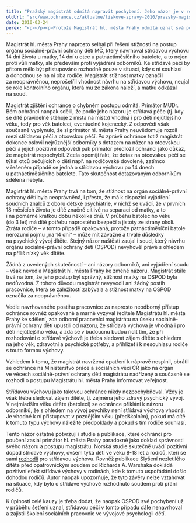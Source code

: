 ```yaml
---
title: "Pražský magistrát odmítá napravit pochybení. Jeho názor je v rozporu s názorem odborníků."
oldUrl: "src/www.ochrance.cz/aktualne/tiskove-zpravy-2010/prazsky-magistrat-odmita-napravit-pochybeni-jeho-nazor-je-v-rozporu-s-nazorem-odborniku"
date: 2010-03-24
perex: "<p></p><p>Protože Magistrát hl. města Prahy odmítá uznat svá pochybení a přijmout ochráncem navržená opatření k nápravě, volí ochránce zveřejnění informací o jeho jednání a názorech jako formu sankce podle zákona o veřejném ochránci práv. </p>"
---
```


<!-- imported from the old website -->

<p>Magistrát hl. města Prahy naprosto selhal při řešení stížnosti na postup orgánu sociálně-právní ochrany dětí MČ, který navrhoval střídavou výchovu 14 dní života u matky, 14 dní u otce u patnáctiměsíčního batolete, a to nejen proti vůli matky, ale především proti vyjádření odborníků. Ke střídavé péči by přitom mělo být přistupováno rozhodně pouze v situaci, kdy s ní souhlasí a dohodnou se na ni oba rodiče. Magistrát stížnost matky označil za neoprávněnou, neprošetřil vhodnost návrhu na střídavou výchovu, neujal se role kontrolního orgánu, která mu ze zákona náleží, a matku odkázal na soud.</p><p>Magistrát zjištění ochránce o chybném postupu odmítá. Primátor MUDr. Bém ochránci naopak sdělil, že podle jeho názoru je střídavá péče (tj. kdy se dítě pravidelně stěhuje z místa na místo) vhodná i pro děti nejútlejšího věku, tedy pro věk batolecí, eventuelně kojenecký. Z odpovědi však současně vyplynulo, že si primátor hl. města Prahy neuvědomuje rozdíl mezi střídavou péčí a otcovskou péčí. Po zprávě ochránce totiž magistrát dokonce oslovil nejrůznější odborníky s dotazem na názor na otcovskou péči a jejich pozitivní odpovědi pak primátor předložil ochránci jako důkaz, že magistrát nepochybil. Zcela opomíjí fakt, že dotaz na otcovskou péči se týkal otců pečujících o děti např. na rodičovské dovolené, zatímco v řešeném případě se jedná o střídavou výchovu po 14 dnech u patnáctiměsíčního batolete. Tato skutečnost dotazovaným odborníkům sdělena nebyla.</p><p>Magistrát hl. města Prahy trvá na tom, že stížnost na orgán sociálně-právní ochrany dětí byla neoprávněná, i přesto, že má k dispozici vyjádření soudních znalců z oboru dětské psychiatrie, v nichž se uvádí, že v prvních 18 měsících života je dítě značně citlivé na separaci od matky, a to i na poměrně krátkou dobu několika dnů. V průběhu batolecího věku (do 3 let) má dítě potřebu naprostého bezpečí a jistoty ze strany okolí. Ztráta rodiče – v tomto případě opakovaná, protože patnáctiměsíční batole nerozumí pojmu „na 14 dní“ – může mít závažné a trvalé důsledky na psychický vývoj dítěte. Stejný názor naštěstí zaujal i soud, který návrhu orgánu sociálně-právní ochrany dětí (OSPOD) nevyhověl právě s ohledem na příliš nízký věk dítěte. </p><p>Žádná z uvedených skutečností – ani názory odborníků, ani vyjádření soudu – však nevedla Magistrát hl. města Prahy ke změně názoru. Magistrát stále trvá na tom, že jeho postup byl správný, stížnost matky na OSPOD byla nedůvodná. Z tohoto důvodu magistrát nevyvodil ani žádný postih pracovnice, která se záležitostí zabývala a stížnost matky na OSPOD označila za neoprávněnou.</p><p>Vedle navrhovaného postihu pracovnice za naprosto neodborný přístup ochránce rovněž opakovaně a marně vyzýval ředitele Magistrátu hl. města Prahy ke sdělení, zda odborní pracovníci magistrátu na úseku sociálně-právní ochrany dětí upustili od názoru, že střídavá výchova je vhodná i pro děti nejútlejšího věku, a zda se v budoucnu budou řídit tím, že při rozhodování o střídavé výchově je třeba sledovat zájem dítěte s ohledem na jeho věk, zdravotní a psychické potřeby, a přihlížet i k nesouhlasu rodiče s touto formou výchovy.</p><p>Vzhledem k tomu, že magistrát navržená opatření k nápravě nesplnil, obrátil se ochránce na Ministerstvo práce a sociálních věcí ČR jako na orgán ve věcech sociálně-právní ochrany dětí magistrátu nadřízený a současně se rozhodl o postupu Magistrátu hl. města Prahy informovat veřejnost.</p><p>Střídavou výchovu jako takovou ochránce nikdy nezpochybňoval. Vždy je však třeba sledovat zájem dítěte, tj. zejména jeho zdravý psychický vývoj. V nejmladším věku dítěte (batolecí) se ochránce přiklání k názoru odborníků, že s ohledem na vývoj psychiky není střídavá výchova vhodná. Je vhodné k ní přistupovat v pozdějším věku (předškolním), pokud má dítě k tomuto typu výchovy náležité předpoklady a pokud s tím rodiče souhlasí.</p><p>Tento názor ostatně potvrzují i studie a publikace, které ochránci pro poučení zaslal primátor hl. města Prahy paradoxně jako doklad správnosti svého názoru a postupu magistrátu. Norská studie skutečně uvádí pozitivní dopad střídavé výchovy, ovšem týká dětí ve věku 8-18 let a rodičů, kteří se sami <u>rozhodli</u> pro střídavou výchovu. Rovněž publikace Slyšení nezletilého dítěte před opatrovnickým soudem od Richarda A. Warshaka dokládá pozitivní efekt střídavé výchovy v rodinách, kde k tomuto uspořádání došlo dohodou rodičů. Autor naopak upozorňuje, že tyto závěry nelze vztahovat na situace, kdy bylo o střídavé výchově rozhodnuto soudem proti přání rodičů. </p><p>K úplnosti celé kauzy je třeba dodat, že naopak OSPOD své pochybení už v průběhu šetření uznal, střídavou péči v tomto případu dále nenavrhoval a zajistil školení sociálních pracovnic ve vývojové psychologii dětí.</p>
